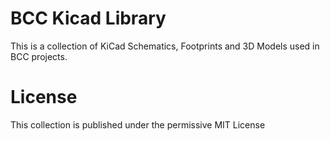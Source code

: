 # BCC Kicad Library

This is a collection of KiCad Schematics, Footprints and 3D Models used in BCC projects.

# License

This collection is published under the permissive MIT License
